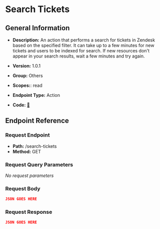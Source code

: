 # Search Tickets

## General Information

- **Description:** An action that performs a search for tickets in Zendesk based on the specified filter. It can take up to a few minutes for new tickets and users to be indexed for search. If new resources don't appear in your search results, wait a few minutes and try again.

- **Version:** 1.0.1
- **Group:** Others
- **Scopes:**: read
- **Endpoint Type:** Action
- **Code:** [🔗](https://github.com/NangoHQ/integration-templates/tree/main/integrations/zendesk/actions/search-tickets.ts)

## Endpoint Reference

### Request Endpoint

- **Path:** /search-tickets
- **Method:** GET

### Request Query Parameters

_No request parameters_

### Request Body

```json
JSON GOES HERE
```

### Request Response

```json
JSON GOES HERE
```
